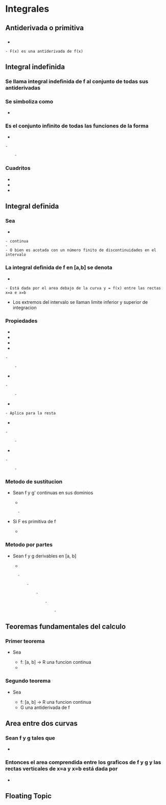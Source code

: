 # Integrales

## Antiderivada o primitiva

### 

### 

- 

	- F(x) es una antiderivada de f(x)

## Integral indefinida

### 

### Se llama integral indefinida de f al conjunto de todas sus antiderivadas

### Se simboliza como

- 

### Es el conjunto infinito de todas las funciones de la forma

- 

	- 

		- 

### Cuadritos

- 
- 
- 

## Integral definida

### Sea

- 

	- continua
	- 
	- O bien es acotada con un número finito de discontinuidades en el intervalo

### La integral definida de f en [a,b] se denota

- 

	- Está dada por el area debajo de la curva y = f(x) entre las rectas x=a e x=b

- Los extremos del intervalo se llaman limite inferior y superior de integracion

### Propiedades

- 
- 
- 
- 

	- 

		- 

- 

	- 

		- 

- 

	- Aplica para la resta

- 

	- 

		- 

- 

	- 

		- 

### Metodo de sustitucion

- Sean f y g' continuas en sus dominios

	- 

		- 

- Si F es primitiva de f

	- 

### Metodo por partes

- Sean f y g derivables en [a, b]

	- 

		- 

			- 

				- 

					- 

						- 

## Teoremas fundamentales del calculo

### Primer teorema

- Sea

	- f: [a, b] -> R una funcion continua
	- 

### Segundo teorema

- Sea

	- f: [a, b] -> R una funcion continua
	- G una antiderivada de f

## Area entre dos curvas

### Sean f y g tales que

- 

### Entonces el area comprendida entre los graficos de f y g y las rectas verticales de x=a y x=b está dada por

- 

### 

## Floating Topic

